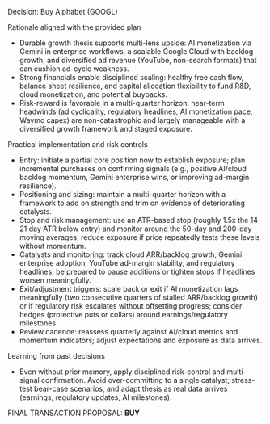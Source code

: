 Decision: Buy Alphabet (GOOGL)

Rationale aligned with the provided plan
- Durable growth thesis supports multi-lens upside: AI monetization via Gemini in enterprise workflows, a scalable Google Cloud with backlog growth, and diversified ad revenue (YouTube, non-search formats) that can cushion ad-cycle weakness.
- Strong financials enable disciplined scaling: healthy free cash flow, balance sheet resilience, and capital allocation flexibility to fund R&D, cloud monetization, and potential buybacks.
- Risk-reward is favorable in a multi-quarter horizon: near-term headwinds (ad cyclicality, regulatory headlines, AI monetization pace, Waymo capex) are non-catastrophic and largely manageable with a diversified growth framework and staged exposure.

Practical implementation and risk controls
- Entry: initiate a partial core position now to establish exposure; plan incremental purchases on confirming signals (e.g., positive AI/cloud backlog momentum, Gemini enterprise wins, or improving ad-margin resilience).
- Positioning and sizing: maintain a multi-quarter horizon with a framework to add on strength and trim on evidence of deteriorating catalysts.
- Stop and risk management: use an ATR-based stop (roughly 1.5x the 14–21 day ATR below entry) and monitor around the 50-day and 200-day moving averages; reduce exposure if price repeatedly tests these levels without momentum.
- Catalysts and monitoring: track cloud ARR/backlog growth, Gemini enterprise adoption, YouTube ad-margin stability, and regulatory headlines; be prepared to pause additions or tighten stops if headlines worsen meaningfully.
- Exit/adjustment triggers: scale back or exit if AI monetization lags meaningfully (two consecutive quarters of stalled ARR/backlog growth) or if regulatory risk escalates without offsetting progress; consider hedges (protective puts or collars) around earnings/regulatory milestones.
- Review cadence: reassess quarterly against AI/cloud metrics and momentum indicators; adjust expectations and exposure as data arrives.

Learning from past decisions
- Even without prior memory, apply disciplined risk-control and multi-signal confirmation. Avoid over-committing to a single catalyst; stress-test bear-case scenarios, and adapt thesis as real data arrives (earnings, regulatory updates, AI milestones).

FINAL TRANSACTION PROPOSAL: **BUY**